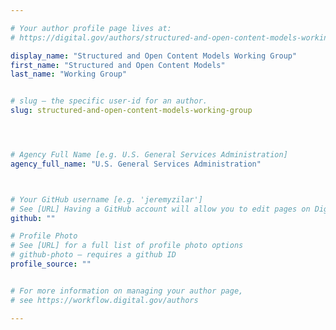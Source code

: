 ```yaml
---

# Your author profile page lives at:
# https://digital.gov/authors/structured-and-open-content-models-working-group

display_name: "Structured and Open Content Models Working Group"
first_name: "Structured and Open Content Models"
last_name: "Working Group"


# slug — the specific user-id for an author.
slug: structured-and-open-content-models-working-group




# Agency Full Name [e.g. U.S. General Services Administration]
agency_full_name: "U.S. General Services Administration"



# Your GitHub username [e.g. 'jeremyzilar']
# See [URL] Having a GitHub account will allow you to edit pages on DigitalGov. The image used in your GitHub account can also be used to populate your digital.gov profile photo.
github: ""

# Profile Photo
# See [URL] for a full list of profile photo options
# github-photo — requires a github ID
profile_source: ""


# For more information on managing your author page,
# see https://workflow.digital.gov/authors

---
```

